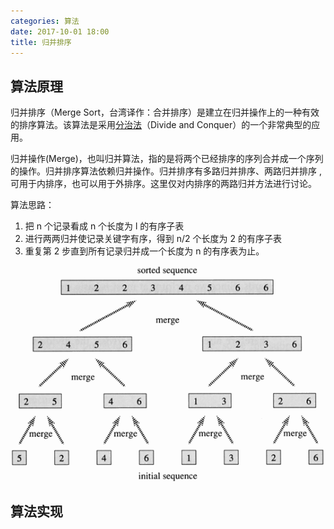 ```yaml
---
categories: 算法
date: 2017-10-01 18:00
title: 归并排序
---
```




## 算法原理

归并排序（Merge Sort，台湾译作：合并排序）是建立在归并操作上的一种有效的排序算法。该算法是采用[分治法](http://zh.wikipedia.org/wiki/%E5%88%86%E6%B2%BB%E6%B3%95)（Divide and Conquer）的一个非常典型的应用。

归并操作(Merge)，也叫归并算法，指的是将两个已经排序的序列合并成一个序列的操作。归并排序算法依赖归并操作。归并排序有多路归并排序、两路归并排序 , 可用于内排序，也可以用于外排序。这里仅对内排序的两路归并方法进行讨论。

<!-- more -->

算法思路：

1. 把 n 个记录看成 n 个长度为 l 的有序子表
2. 进行两两归并使记录关键字有序，得到 n/2 个长度为 2 的有序子表
3. 重复第 2 步直到所有记录归并成一个长度为 n 的有序表为止。

![merge-sort-example](./merge_sort/merge-sort-example.gif)



## 算法实现

